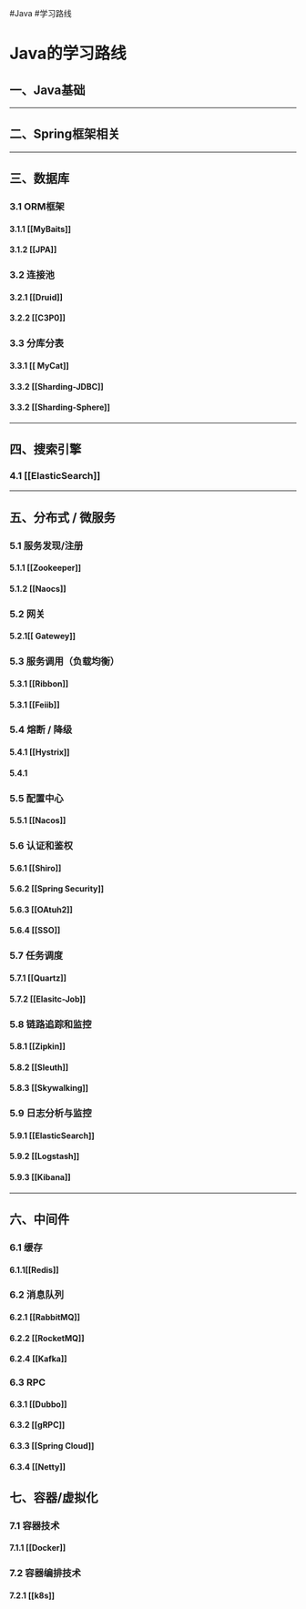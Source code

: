 #Java #学习路线 

# Java的学习路线




## 一、Java基础
---

## 二、Spring框架相关

---
## 三、数据库

### 3.1 ORM框架
#### 3.1.1 [[MyBaits]]
#### 3.1.2 [[JPA]]

### 3.2 连接池
#### 3.2.1 [[Druid]]
#### 3.2.2 [[C3P0]]


### 3.3 分库分表
#### 3.3.1 [[ MyCat]]
#### 3.3.2 [[Sharding-JDBC]]
#### 3.3.2 [[Sharding-Sphere]]
---
## 四、搜索引擎
### 4.1 [[ElasticSearch]]
---
## 五、分布式 / 微服务
### 5.1 服务发现/注册
#### 5.1.1 [[Zookeeper]]
#### 5.1.2 [[Naocs]]

### 5.2 网关
#### 5.2.1[[ Gatewey]]

### 5.3 服务调用（负载均衡）
#### 5.3.1 [[Ribbon]]
#### 5.3.1 [[Feiib]]

### 5.4 熔断 / 降级
#### 5.4.1 [[Hystrix]]

#### 5.4.1
### 5.5 配置中心
#### 5.5.1 [[Nacos]]

### 5.6 认证和鉴权
#### 5.6.1 [[Shiro]]
#### 5.6.2 [[Spring Security]]
#### 5.6.3 [[OAtuh2]]
#### 5.6.4 [[SSO]]

### 5.7 任务调度
#### 5.7.1 [[Quartz]]
#### 5.7.2 [[Elasitc-Job]]

### 5.8 链路追踪和监控
#### 5.8.1 [[Zipkin]]
#### 5.8.2 [[Sleuth]]
#### 5.8.3 [[Skywalking]]

### 5.9 日志分析与监控
#### 5.9.1 [[ElasticSearch]]
#### 5.9.2 [[Logstash]]
#### 5.9.3 [[Kibana]]

---

## 六、中间件
### 6.1 缓存
#### 6.1.1[[Redis]]

### 6.2 消息队列
#### 6.2.1 [[RabbitMQ]]
#### 6.2.2 [[RocketMQ]]
#### 6.2.4 [[Kafka]]

### 6.3 RPC
#### 6.3.1 [[Dubbo]]
#### 6.3.2 [[gRPC]]
#### 6.3.3 [[Spring Cloud]]
#### 6.3.4 [[Netty]]


## 七、容器/虚拟化
### 7.1 容器技术
#### 7.1.1 [[Docker]]

### 7.2 容器编排技术
#### 7.2.1 [[k8s]]